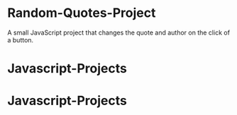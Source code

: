 # Random-Quotes-Project
A small JavaScript project that changes the quote and author on the click of a button.
# Javascript-Projects
# Javascript-Projects
